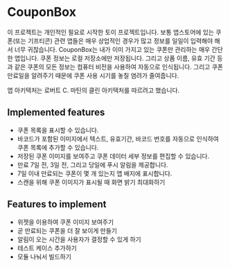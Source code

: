 # CouponBox

이 프로젝트는 개인적인 필요로 시작한 토이 프로젝트입니다. 보통 앱스토어에 있는 쿠폰(또는 기프티콘) 관련 앱들은 매우 상업적인 경우가 많고 정보를 일일이 입력해야 해서 너무 귀찮습니다. CouponBox는 내가 이미 가지고 있는 쿠폰만 관리하는 매우 간단한 앱입니다. 쿠폰 정보는 로컬 저장소에만 저장됩니다. 그리고 상품 이름, 유효 기간 등과 같은 쿠폰의 모든 정보는 컴퓨터 비전을 사용하여 자동으로 인식됩니다. 그리고 쿠폰 만료일을 알려주기 때문에 쿠폰 사용 시기를 놓칠 염려가 줄여줍니다.

앱 아키텍처는 로버트 C. 마틴의 클린 아키텍처를 따르려고 했습니다.

## Implemented features
- 쿠폰 목록을 표시할 수 있습니다.
- 바코드가 포함된 이미지에서 텍스트, 유효기간, 바코드 번호를 자동으로 인식하여 쿠폰 목록에 추가할 수 있습니다.
- 저장된 쿠폰 이미지를 보여주고 쿠폰 데이터 세부 정보를 편집할 수 있습니다.
- 만료 7일 전, 3일 전, 그리고 당일에 푸시 알림을 제공합니다.
- 7일 이내 만료되는 쿠폰이 몇 개 있는지 앱 배지에 표시합니다.
- 스캔을 위해 쿠폰 이미지가 표시될 때 화면 밝기 최대화하기

## Features to implement
- 위젯을 이용하여 쿠폰 이미지 보여주기
- 곧 만료되는 쿠폰을 더 잘 보이게 만들기
- 알림이 오는 시간을 사용자가 결정할 수 있게 하기
- 테스트 케이스 추가하기
- 모듈 나눠서 빌드하기
